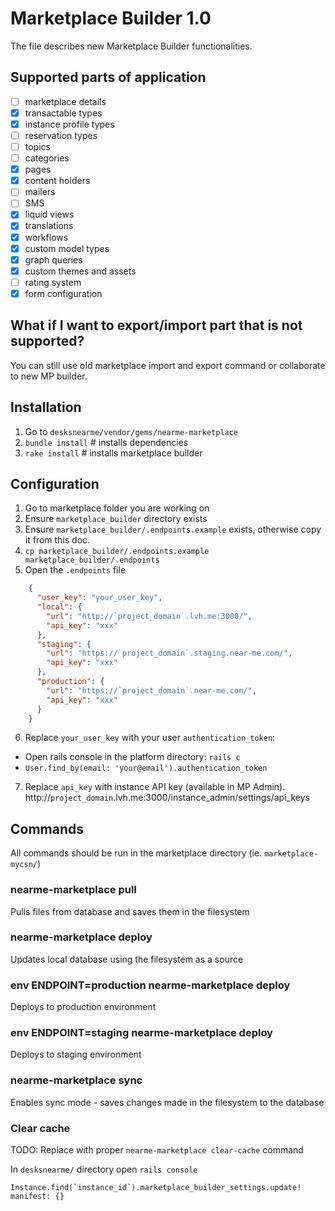 # Marketplace Builder 1.0
The file describes new Marketplace Builder functionalities.

## Supported parts of application
- [ ] marketplace details
- [x] transactable types
- [x] instance profile types
- [ ] reservation types
- [ ] topics
- [ ] categories
- [x] pages
- [x] content holders
- [ ] mailers
- [ ] SMS
- [x] liquid views
- [x] translations
- [x] workflows
- [x] custom model types
- [x] graph queries
- [x] custom themes and assets
- [ ] rating system
- [x] form configuration

## What if I want to export/import part that is not supported?
You can still use old marketplace import and export command or collaborate to new MP builder.

## Installation
1. Go to `desksnearme/vendor/gems/nearme-marketplace`
2. `bundle install` # installs dependencies
3. `rake install` # installs marketplace builder

## Configuration
1. Go to marketplace folder you are working on
2. Ensure `marketplace_builder` directory exists
3. Ensure `marketplace_builder/.endpoints.example` exists, otherwise copy it from this doc.
4. `cp marketplace_builder/.endpoints.example marketplace_builder/.endpoints`
5. Open the `.endpoints` file

```json
    {
      "user_key": "your_user_key",
      "local": {
        "url": "http://`project_domain`.lvh.me:3000/",
        "api_key": "xxx"
      },
      "staging": {
        "url": "https://`project_domain`.staging.near-me.com/",
        "api_key": "xxx"
      },
      "production": {
        "url": "https://`project_domain`.near-me.com/",
        "api_key": "xxx"
      }
    }
```

6. Replace `your_user_key` with your user `authentication_token`:
- Open rails console in the platform directory: `rails c`
- `User.find_by(email: 'your@email').authentication_token`

7. Replace `api_key` with instance API key (available in MP Admin).
http://`project_domain`.lvh.me:3000/instance_admin/settings/api_keys

## Commands

All commands should be run in the marketplace directory (ie. `marketplace-mycsn/`)

### nearme-marketplace pull

Pulls files from database and saves them in the filesystem

### nearme-marketplace deploy

Updates local database using the filesystem as a source

### env ENDPOINT=production nearme-marketplace deploy

Deploys to production environment

### env ENDPOINT=staging nearme-marketplace deploy

Deploys to staging environment

### nearme-marketplace sync

Enables sync mode - saves changes made in the filesystem to the database

### Clear cache

TODO: Replace with proper `nearme-marketplace clear-cache` command

In `desksnearme/` directory open `rails console`

    Instance.find(`instance_id`).marketplace_builder_settings.update! manifest: {} 
